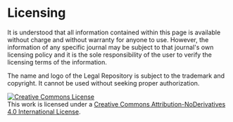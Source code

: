 # Licensing

It is understood that all information contained within this page is available without charge and without warranty for anyone to use. However, the information of any specific journal may be subject to that journal's own licensing policy and it is the sole responsibility of the user to verify the licensing terms of the information.

The name and logo of the Legal Repository is subject to the trademark and copyright. It cannot be used without seeking proper authorization.

<a rel="license" href="http://creativecommons.org/licenses/by-nd/4.0/"><img alt="Creative Commons License" style="border-width:0" src="https://i.creativecommons.org/l/by-nd/4.0/88x31.png" /></a><br />This work is licensed under a <a rel="license" href="http://creativecommons.org/licenses/by-nd/4.0/">Creative Commons Attribution-NoDerivatives 4.0 International License</a>.
